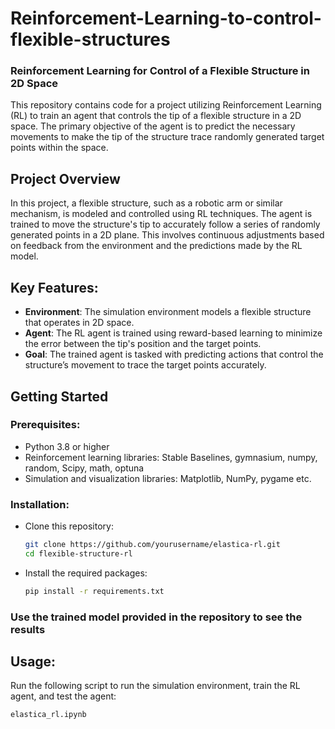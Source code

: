 # **Reinforcement-Learning-to-control-flexible-structures**
### **Reinforcement Learning for Control of a Flexible Structure in 2D Space**

This repository contains code for a project utilizing Reinforcement Learning (RL) to train an agent that controls the tip of a flexible structure in a 2D space. The primary objective of the agent is to predict the necessary movements to make the tip of the structure trace randomly generated target points within the space.

## **Project Overview**
In this project, a flexible structure, such as a robotic arm or similar mechanism, is modeled and controlled using RL techniques. The agent is trained to move the structure's tip to accurately follow a series of randomly generated points in a 2D plane. This involves continuous adjustments based on feedback from the environment and the predictions made by the RL model.

## **Key Features**:
- **Environment**: The simulation environment models a flexible structure that operates in 2D space.
- **Agent**: The RL agent is trained using reward-based learning to minimize the error between the tip's position and the target points.
- **Goal**: The trained agent is tasked with predicting actions that control the structure’s movement to trace the target points accurately.

## **Getting Started**

### **Prerequisites**:
- Python 3.8 or higher
- Reinforcement learning libraries: Stable Baselines, gymnasium, numpy, random, Scipy, math, optuna
- Simulation and visualization libraries: Matplotlib, NumPy, pygame etc.

### **Installation**:
- Clone this repository:
    ```bash
    git clone https://github.com/yourusername/elastica-rl.git
    cd flexible-structure-rl
    ```

- Install the required packages:
    ```bash
    pip install -r requirements.txt
    ```

### **Use the trained model provided in the repository to see the results**

## **Usage**:
Run the following script to run the simulation environment, train the RL agent, and test the agent:
```bash
elastica_rl.ipynb
